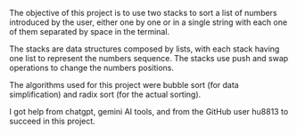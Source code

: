 The objective of this project is to use two stacks to sort a list of numbers introduced by the user, 
either one by one or in a single string with each one of them separated by space in the terminal.

The stacks are data structures composed by lists, with each stack having one list to represent the numbers sequence. 
The stacks use push and swap operations to change the numbers positions.

The algorithms used for this project were bubble sort (for data simplification) and radix sort (for the actual sorting).

I got help from chatgpt, gemini AI tools, and from the GitHub user hu8813 to succeed in this project.
